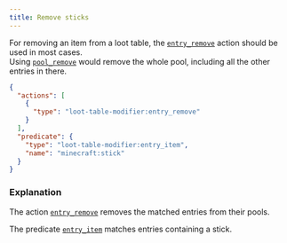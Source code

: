 ```yaml
---
title: Remove sticks
---
```


For removing an item from a loot table, the [`entry_remove`](todo) action should be used in most cases.  
Using [`pool_remove`](todo) would remove the whole pool, including all the other entries in there.

```json
{
  "actions": [
    {
      "type": "loot-table-modifier:entry_remove"
    }
  ],
  "predicate": {
    "type": "loot-table-modifier:entry_item",
    "name": "minecraft:stick"
  }
}
```

### Explanation

The action [`entry_remove`](../../reference/loot_modifier#add-pool) removes the matched entries from their pools.

The predicate [`entry_item`](../../reference/loot_modifier#loot-table) matches entries containing a stick.
